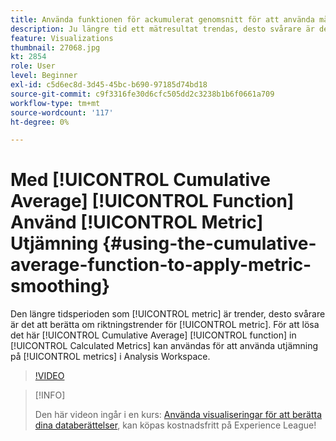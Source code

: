```yaml
---
title: Använda funktionen för ackumulerat genomsnitt för att använda måttutjämning
description: Ju längre tid ett mätresultat trendas, desto svårare är det att skilja riktningstrender åt för mätvärdet. För att lösa detta kan funktionen Cumulative Average i Calculated Metrics användas för att utjämna mätvärden i Analysis Workspace.
feature: Visualizations
thumbnail: 27068.jpg
kt: 2854
role: User
level: Beginner
exl-id: c5d6ec8d-3d45-45bc-b690-97185d74bd18
source-git-commit: c9f3316fe30d6cfc505dd2c3238b1b6f0661a709
workflow-type: tm+mt
source-wordcount: '117'
ht-degree: 0%

---
```


# Med [!UICONTROL Cumulative Average] [!UICONTROL Function] Använd [!UICONTROL Metric] Utjämning {#using-the-cumulative-average-function-to-apply-metric-smoothing}

Den längre tidsperioden som [!UICONTROL metric] är trender, desto svårare är det att berätta om riktningstrender för [!UICONTROL metric]. För att lösa det här [!UICONTROL Cumulative Average] [!UICONTROL function] in [!UICONTROL Calculated Metrics] kan användas för att använda utjämning på [!UICONTROL metrics] i Analysis Workspace.

>[!VIDEO](https://video.tv.adobe.com/v/27068/?quality=9)

>[!INFO]
>
> Den här videon ingår i en kurs: [Använda visualiseringar för att berätta dina databerättelser](https://experienceleague.adobe.com/?recommended=Analytics-U-1-2021.1.visualizations), kan köpas kostnadsfritt på Experience League!
